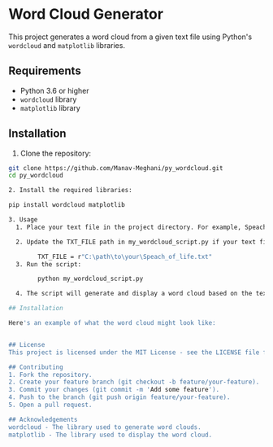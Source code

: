 # Word Cloud Generator

This project generates a word cloud from a given text file using Python's `wordcloud` and `matplotlib` libraries.

## Requirements

- Python 3.6 or higher
- `wordcloud` library
- `matplotlib` library

## Installation

1. Clone the repository:

```sh
git clone https://github.com/Manav-Meghani/py_wordcloud.git
cd py_wordcloud

2. Install the required libraries:

pip install wordcloud matplotlib

3. Usage
  1. Place your text file in the project directory. For example, Speach_of_life.txt.

  2. Update the TXT_FILE path in my_wordcloud_script.py if your text file is named differently or located elsewhere:

        TXT_FILE = r"C:\path\to\your\Speach_of_life.txt"
  3. Run the script:

        python my_wordcloud_script.py

  4. The script will generate and display a word cloud based on the text file.

## Installation

Here's an example of what the word cloud might look like:


## License
This project is licensed under the MIT License - see the LICENSE file for details.

## Contributing
1. Fork the repository.
2. Create your feature branch (git checkout -b feature/your-feature).
3. Commit your changes (git commit -m 'Add some feature').
4. Push to the branch (git push origin feature/your-feature).
5. Open a pull request.

## Acknowledgements
wordcloud - The library used to generate word clouds.
matplotlib - The library used to display the word cloud.
